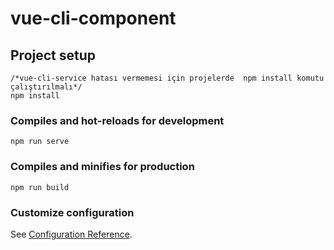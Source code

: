 # vue-cli-component

## Project setup
```
/*vue-cli-service hatası vermemesi için projelerde  npm install komutu çalıştırılmalı*/
npm install
```

### Compiles and hot-reloads for development
```
npm run serve
```

### Compiles and minifies for production
```
npm run build
```

### Customize configuration
See [Configuration Reference](https://cli.vuejs.org/config/).
